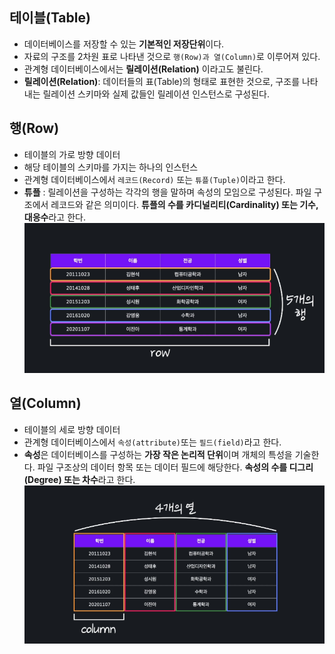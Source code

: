 ## 테이블(Table)
+ 데이터베이스를 저장할 수 있는 **기본적인 저장단위**이다.
+ 자료의 구조를 2차원 표로 나타낸 것으로 ```행(Row)과 열(Column)```로 이루어져 있다.
+ 관계형 데이터베이스에서는 **릴레이션(Relation)** 이라고도 불린다.
+ **릴레이션(Relation)**: 데이터들의 표(Table)의 형태로 표현한 것으로, 구조를 나타내는 릴레이션 스키마와 실제 값들인 릴레이션 인스턴스로 구성된다.

## 행(Row)
+ 테이블의 가로 방향 데이터
+ 해당 테이블의 스키마를 가지는 하나의 인스턴스
+ 관계형 데이터베이스에서 ```레코드(Record)``` 또는 ```튜플(Tuple)```이라고 한다.
+ **튜플** : 릴레이션을 구성하는 각각의 행을 말하며 속성의 모임으로 구성된다. 파일 구조에서 레코드와 같은 의미이다. **튜플의 수를 카디널리티(Cardinality) 또는 기수, 대응수**라고 한다.
![alt text](../image/row.png)
## 열(Column)
+ 테이블의 세로 방향 데이터
+ 관계형 데이터베이스에서 ```속성(attribute)```또는 ```필드(field)```라고 한다.
+ **속성**은 데이터베이스를 구성하는 **가장 작은 논리적 단위**이며 개체의 특성을 기술한다. 파일 구조상의 데이터 항목 또는 데이터 필드에 해당한다. **속성의 수를 디그리(Degree) 또는 차수**라고 한다.
![alt text](../image/column.png)